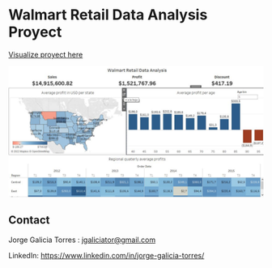 <p>

# Walmart Retail Data Analysis Proyect

[Visualize proyect here](https://public.tableau.com/views/Libro1_16690549753250/Dashboard1?:language=es-ES&publish=yes&:display_count=n&:origin=viz_share_link)

![image](_src/prueba1.JPG)<br>


## Contact

Jorge Galicia Torres : jgaliciator@gmail.com

LinkedIn: https://www.linkedin.com/in/jorge-galicia-torres/  
